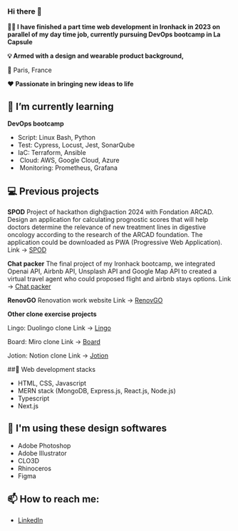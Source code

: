 ### Hi there 👋

**👩‍💻 I have finished a part time web development in Ironhack in 2023 on parallel of my day time job, currently pursuing DevOps bootcamp in La Capsule**

**💡 Armed with a design and wearable product background,** 

📍 Paris, France  

**❤️ Passionate in bringing new ideas to life**

## 🌱 I’m currently learning
**DevOps bootcamp** 
- Script: Linux Bash, Python
- Test: Cypress, Locust, Jest, SonarQube
- IaC: Terraform, Ansible
-  Cloud: AWS, Google Cloud, Azure
-  Monitoring: Prometheus, Grafana

## 💻 Previous projects
**SPOD**
Project of hackathon digh@action 2024 with Fondation ARCAD.
Design an application for calculating prognostic scores that will help doctors determine the relevance of new treatment lines in digestive oncology according to the research of the ARCAD foundation.
The application could be downloaded as PWA (Progressive Web Application).
Link -> [SPOD](https://spod.vercel.app)

**Chat packer**
The final project of my Ironhack bootcamp, we integrated Openai API, Airbnb API, Unsplash API and Google Map API to created a virtual travel agent who could proposed flight and airbnb stays options.
Link -> [Chat packer](https://chat-packer.netlify.app)

**RenovGO**
Renovation work website
Link -> [RenovGO](https://renov-go.fr)

**Other clone exercise projects**

Lingo: Duolingo clone
Link -> [Lingo](https://lingo-beige.vercel.app)

Board: Miro clone
Link -> [Board](https://board-app-xi.vercel.app)

Jotion: Notion clone
Link -> [Jotion](https://jotion-gamma-nine.vercel.app)

##🔧 Web development stacks
- HTML, CSS, Javascript
- MERN stack (MongoDB, Express.js, React.js, Node.js)
- Typescript
- Next.js

## 🎨 I'm using these design softwares
- Adobe Photoshop
- Adobe Illustrator
- CLO3D
- Rhinoceros
- Figma

## 📫 How to reach me:
- [LinkedIn](https://www.linkedin.com/in/rachelpytse/)
